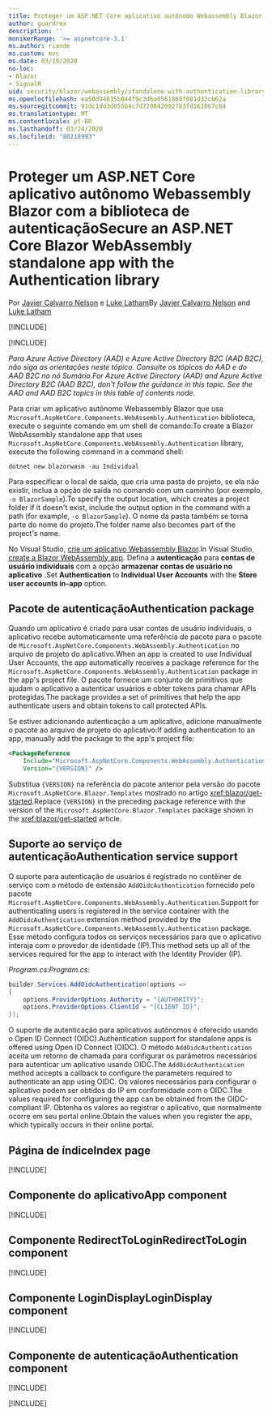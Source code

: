 ```yaml
---
title: Proteger um ASP.NET Core aplicativo autônomo Webassembly Blazor com a biblioteca de autenticação
author: guardrex
description: ''
monikerRange: '>= aspnetcore-3.1'
ms.author: riande
ms.custom: mvc
ms.date: 03/19/2020
no-loc:
- Blazor
- SignalR
uid: security/blazor/webassembly/standalone-with-authentication-library
ms.openlocfilehash: ea50d94835b044f9c3d6a0561868f081d32cb62a
ms.sourcegitcommit: 91dc1dd3d055b4c7d7298420927b3fd161067c64
ms.translationtype: MT
ms.contentlocale: pt-BR
ms.lasthandoff: 03/24/2020
ms.locfileid: "80218993"
---
```

# <a name="secure-an-aspnet-core-opno-locblazor-webassembly-standalone-app-with-the-authentication-library"></a><span data-ttu-id="fdf99-102">Proteger um ASP.NET Core aplicativo autônomo Webassembly Blazor com a biblioteca de autenticação</span><span class="sxs-lookup"><span data-stu-id="fdf99-102">Secure an ASP.NET Core Blazor WebAssembly standalone app with the Authentication library</span></span>

<span data-ttu-id="fdf99-103">Por [Javier Calvarro Nelson](https://github.com/javiercn) e [Luke Latham](https://github.com/guardrex)</span><span class="sxs-lookup"><span data-stu-id="fdf99-103">By [Javier Calvarro Nelson](https://github.com/javiercn) and [Luke Latham](https://github.com/guardrex)</span></span>

[!INCLUDE[](~/includes/blazorwasm-preview-notice.md)]

[!INCLUDE[](~/includes/blazorwasm-3.2-template-article-notice.md)]

<span data-ttu-id="fdf99-104">*Para Azure Active Directory (AAD) e Azure Active Directory B2C (AAD B2C), não siga as orientações neste tópico. Consulte os tópicos do AAD e do AAD B2C no nó Sumário.*</span><span class="sxs-lookup"><span data-stu-id="fdf99-104">*For Azure Active Directory (AAD) and Azure Active Directory B2C (AAD B2C), don't follow the guidance in this topic. See the AAD and AAD B2C topics in this table of contents node.*</span></span>

<span data-ttu-id="fdf99-105">Para criar um aplicativo autônomo Webassembly Blazor que usa `Microsoft.AspNetCore.Components.WebAssembly.Authentication` biblioteca, execute o seguinte comando em um shell de comando:</span><span class="sxs-lookup"><span data-stu-id="fdf99-105">To create a Blazor WebAssembly standalone app that uses `Microsoft.AspNetCore.Components.WebAssembly.Authentication` library, execute the following command in a command shell:</span></span>

```dotnetcli
dotnet new blazorwasm -au Individual
```

<span data-ttu-id="fdf99-106">Para especificar o local de saída, que cria uma pasta de projeto, se ela não existir, inclua a opção de saída no comando com um caminho (por exemplo, `-o BlazorSample`).</span><span class="sxs-lookup"><span data-stu-id="fdf99-106">To specify the output location, which creates a project folder if it doesn't exist, include the output option in the command with a path (for example, `-o BlazorSample`).</span></span> <span data-ttu-id="fdf99-107">O nome da pasta também se torna parte do nome do projeto.</span><span class="sxs-lookup"><span data-stu-id="fdf99-107">The folder name also becomes part of the project's name.</span></span>

<span data-ttu-id="fdf99-108">No Visual Studio, [crie um aplicativo Webassembly Blazor](xref:blazor/get-started).</span><span class="sxs-lookup"><span data-stu-id="fdf99-108">In Visual Studio, [create a Blazor WebAssembly app](xref:blazor/get-started).</span></span> <span data-ttu-id="fdf99-109">Defina a **autenticação** para **contas de usuário individuais** com a opção **armazenar contas de usuário no aplicativo** .</span><span class="sxs-lookup"><span data-stu-id="fdf99-109">Set **Authentication** to **Individual User Accounts** with the **Store user accounts in-app** option.</span></span>

## <a name="authentication-package"></a><span data-ttu-id="fdf99-110">Pacote de autenticação</span><span class="sxs-lookup"><span data-stu-id="fdf99-110">Authentication package</span></span>

<span data-ttu-id="fdf99-111">Quando um aplicativo é criado para usar contas de usuário individuais, o aplicativo recebe automaticamente uma referência de pacote para o pacote de `Microsoft.AspNetCore.Components.WebAssembly.Authentication` no arquivo de projeto do aplicativo.</span><span class="sxs-lookup"><span data-stu-id="fdf99-111">When an app is created to use Individual User Accounts, the app automatically receives a package reference for the `Microsoft.AspNetCore.Components.WebAssembly.Authentication` package in the app's project file.</span></span> <span data-ttu-id="fdf99-112">O pacote fornece um conjunto de primitivos que ajudam o aplicativo a autenticar usuários e obter tokens para chamar APIs protegidas.</span><span class="sxs-lookup"><span data-stu-id="fdf99-112">The package provides a set of primitives that help the app authenticate users and obtain tokens to call protected APIs.</span></span>

<span data-ttu-id="fdf99-113">Se estiver adicionando autenticação a um aplicativo, adicione manualmente o pacote ao arquivo de projeto do aplicativo:</span><span class="sxs-lookup"><span data-stu-id="fdf99-113">If adding authentication to an app, manually add the package to the app's project file:</span></span>

```xml
<PackageReference 
    Include="Microsoft.AspNetCore.Components.WebAssembly.Authentication" 
    Version="{VERSION}" />
```

<span data-ttu-id="fdf99-114">Substitua `{VERSION}` na referência do pacote anterior pela versão do pacote `Microsoft.AspNetCore.Blazor.Templates` mostrado no artigo <xref:blazor/get-started>.</span><span class="sxs-lookup"><span data-stu-id="fdf99-114">Replace `{VERSION}` in the preceding package reference with the version of the `Microsoft.AspNetCore.Blazor.Templates` package shown in the <xref:blazor/get-started> article.</span></span>

## <a name="authentication-service-support"></a><span data-ttu-id="fdf99-115">Suporte ao serviço de autenticação</span><span class="sxs-lookup"><span data-stu-id="fdf99-115">Authentication service support</span></span>

<span data-ttu-id="fdf99-116">O suporte para autenticação de usuários é registrado no contêiner de serviço com o método de extensão `AddOidcAuthentication` fornecido pelo pacote `Microsoft.AspNetCore.Components.WebAssembly.Authentication`.</span><span class="sxs-lookup"><span data-stu-id="fdf99-116">Support for authenticating users is registered in the service container with the `AddOidcAuthentication` extension method provided by the `Microsoft.AspNetCore.Components.WebAssembly.Authentication` package.</span></span> <span data-ttu-id="fdf99-117">Esse método configura todos os serviços necessários para que o aplicativo interaja com o provedor de identidade (IP).</span><span class="sxs-lookup"><span data-stu-id="fdf99-117">This method sets up all of the services required for the app to interact with the Identity Provider (IP).</span></span>

<span data-ttu-id="fdf99-118">*Program.cs*:</span><span class="sxs-lookup"><span data-stu-id="fdf99-118">*Program.cs*:</span></span>

```csharp
builder.Services.AddOidcAuthentication(options =>
{
    options.ProviderOptions.Authority = "{AUTHORITY}";
    options.ProviderOptions.ClientId = "{CLIENT ID}";
});
```

<span data-ttu-id="fdf99-119">O suporte de autenticação para aplicativos autônomos é oferecido usando o Open ID Connect (OIDC).</span><span class="sxs-lookup"><span data-stu-id="fdf99-119">Authentication support for standalone apps is offered using Open ID Connect (OIDC).</span></span> <span data-ttu-id="fdf99-120">O método `AddOidcAuthentication` aceita um retorno de chamada para configurar os parâmetros necessários para autenticar um aplicativo usando OIDC.</span><span class="sxs-lookup"><span data-stu-id="fdf99-120">The `AddOidcAuthentication` method accepts a callback to configure the parameters required to authenticate an app using OIDC.</span></span> <span data-ttu-id="fdf99-121">Os valores necessários para configurar o aplicativo podem ser obtidos do IP em conformidade com o OIDC.</span><span class="sxs-lookup"><span data-stu-id="fdf99-121">The values required for configuring the app can be obtained from the OIDC-compliant IP.</span></span> <span data-ttu-id="fdf99-122">Obtenha os valores ao registrar o aplicativo, que normalmente ocorre em seu portal online.</span><span class="sxs-lookup"><span data-stu-id="fdf99-122">Obtain the values when you register the app, which typically occurs in their online portal.</span></span>

## <a name="index-page"></a><span data-ttu-id="fdf99-123">Página de índice</span><span class="sxs-lookup"><span data-stu-id="fdf99-123">Index page</span></span>

[!INCLUDE[](~/includes/blazor-security/index-page-authentication.md)]

## <a name="app-component"></a><span data-ttu-id="fdf99-124">Componente do aplicativo</span><span class="sxs-lookup"><span data-stu-id="fdf99-124">App component</span></span>

[!INCLUDE[](~/includes/blazor-security/app-component.md)]

## <a name="redirecttologin-component"></a><span data-ttu-id="fdf99-125">Componente RedirectToLogin</span><span class="sxs-lookup"><span data-stu-id="fdf99-125">RedirectToLogin component</span></span>

[!INCLUDE[](~/includes/blazor-security/redirecttologin-component.md)]

## <a name="logindisplay-component"></a><span data-ttu-id="fdf99-126">Componente LoginDisplay</span><span class="sxs-lookup"><span data-stu-id="fdf99-126">LoginDisplay component</span></span>

[!INCLUDE[](~/includes/blazor-security/logindisplay-component.md)]

## <a name="authentication-component"></a><span data-ttu-id="fdf99-127">Componente de autenticação</span><span class="sxs-lookup"><span data-stu-id="fdf99-127">Authentication component</span></span>

[!INCLUDE[](~/includes/blazor-security/authentication-component.md)]

[!INCLUDE[](~/includes/blazor-security/troubleshoot.md)]
